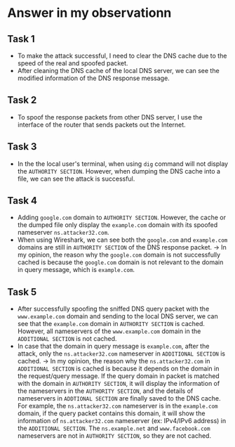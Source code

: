 # Answer in my observationn
## Task 1
- To make the attack successful, I need to clear the DNS cache due to the speed of the real and spoofed packet.
- After cleaning the DNS cache of the local DNS server, we can see the modified information of the DNS response message.

## Task 2
- To spoof the response packets from other DNS server, I use the interface of the router that sends packets out the Internet.

## Task 3
- In the the local user's terminal, when using `dig` command will not display the `AUTHORITY SECTION`. However, when dumping the DNS cache into a file, we can see the attack is successful.

## Task 4
- Adding `google.com` domain to `AUTHORITY SECTION`. However, the cache or the dumped file only display the `example.com` domain with its spoofed nameserver `ns.attacker32.com`.
- When using Wireshark, we can see both the `google.com` and `example.com` domains are still in `AUTHORITY SECTION` of the DNS response packet.
&#8594; In my opinion, the reason why the `google.com` domain is not successfully cached is because the `google.com` domain is not relevant to the domain in query message, which is `example.com`.

## Task 5
- After successfully spoofing the sniffed DNS query packet with the `www.example.com` domain and sending to the local DNS server, we can see that the `example.com` domain in `AUTHORITY SECTION` is cached. However, all nameservers of the `www.example.com` domain in the `ADDITIONAL SECTION` is not cached.
- In case that the domain in query message is `example.com`, after the attack, only the `ns.attacker32.com` nameserver in `ADDITIONAL SECTION` is cached.
&#8594; In my opinion, the reason why the `ns.attacker32.com` in `ADDITIONAL SECTION` is cached is because it depends on the domain in the request/query message. If the query domain in packet is matched with the domain in `AUTHORITY SECTION`, it will display the information of the nameservers in the `AUTHORITY SECTION`, and the details of nameservers in `ADDTIONAL SECTION` are finally saved to the DNS cache. For example, the `ns.attacker32.com` nameserver is in the `example.com` domain, if the query packet contains this domain, it will show the information of `ns.attacker32.com` nameserver (ex: IPv4/IPv6 address) in the `ADDITIONAL SECTION`. The `ns.example.net` and `www.facebook.com` nameservers are not in `AUTHORITY SECTION`, so they are not cached.